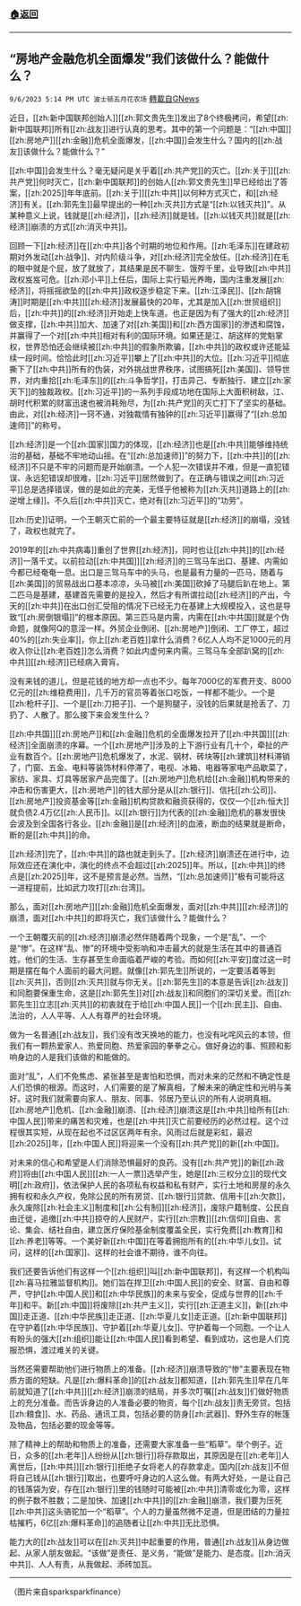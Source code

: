 ###  [:house:返回](README.md)
---


## “房地产金融危机全面爆发”我们该做什么？能做什么？
`9/6/2023 5:14 PM UTC 波士顿五月花农场` [轉載自GNews](https://gnews.org/articles/1653843)

近日，[[zh:新中国联邦创始人]][[zh:郭文贵先生]]发出了8个终极拷问，希望[[zh:新中国联邦]]所有[[zh:战友]]进行认真的思考。其中的第一个问题是：“[[zh:中国]][[zh:房地产]][[zh:金融]]危机全面爆发，[[zh:中国]]会发生什么？国内的[[zh:战友]]该做什么？能做什么？”

[[zh:中国]]会发生什么？毫无疑问是关乎着[[zh:共产党]]的灭亡。[[zh:关于]][[zh:共产党]]何时灭亡，[[zh:新中国联邦]]的创始人[[zh:郭文贵先生]]早已经给出了答案，[[zh:2025]]年年底前。[[zh:关于]][[zh:中共]]以何种方式灭亡，和[[zh:经济]]有关。[[zh:郭先生]]最早提出的一种[[zh:灭共]]方式是“[[zh:以钱灭共]]”。从某种意义上说，钱就是[[zh:经济]]，[[zh:经济]]就是钱。[[zh:以钱灭共]]就是[[zh:经济]]崩溃的方式[[zh:消灭中共]]。

回顾一下[[zh:经济]]在[[zh:中共]]各个时期的地位和作用。[[zh:毛泽东]]在建政初期对外发动[[zh:战争]]、对内阶级斗争，对[[zh:经济]]完全放任。[[zh:经济]]在毛的眼中就是个屁，放了就放了，其结果是民不聊生、饿殍千里，业导致[[zh:中共]]政权岌岌可危。[[zh:邓小平]]上任后，国际上实行韬光养晦，国内注重发展[[zh:经济]]，将摇摇欲坠的[[zh:中共]]政权逐步稳定下来。[[zh:江泽民]]、[[zh:胡锦涛]]时期是[[zh:中共]][[zh:经济]]发展最快的20年，尤其是加入[[zh:世贸组织]]后，[[zh:中共]]的[[zh:经济]]开始走上快车道。也正是因为有了强大的[[zh:经济]]做支撑，[[zh:中共]]加大、加速了对[[zh:美国]]和[[zh:西方国家]]的渗透和腐蚀，并赢得了一个对[[zh:中共]]相对有利的国际环境。如果还是江、胡这样的党魁掌权，世界恐怕还会继续被[[zh:中共]]的假象所欺骗，[[zh:中共]]的政权或许还能延续一段时间。恰恰此时[[zh:习近平]]攀上了[[zh:中共]]的大位。[[zh:习近平]]彻底撕下了[[zh:中共]]所有的伪装，对外挑战世界秩序，试图搞死[[zh:美国]]、领导世界，对内重拾[[zh:毛泽东]]的[[zh:斗争哲学]]，打击异己、专断独行、建立[[zh:家天下]]的独裁政权。[[zh:习近平]]的一系列手段成功地在国际上大面积树敌，江、胡时代积累的财富迅速也被消耗殆尽，为[[zh:共产党]]的灭亡打下了坚实的基础。由此，对[[zh:经济]]一窍不通，对独裁情有独钟的[[zh:习近平]]赢得了“[[zh:总加速师]]”的称号。

[[zh:经济]]是一个[[zh:国家]]国力的体现，[[zh:经济]]也是[[zh:中共]]能够维持统治的基础，基础不牢地动山摇。在“[[zh:总加速师]]”的努力下，[[zh:中共]]的[[zh:经济]]不只是不牢的问题而是开始崩溃。一个人犯一次错误并不难，但是一直犯错误、永远犯错误却很难，[[zh:习近平]]居然做到了。在正确与错误之间[[zh:习近平]]总是选择错误，做的是如此的完美，无怪乎他被称为[[zh:灭共]]道路上的[[zh:逆增上缘]]。不久后[[zh:中共]]灭亡，绝对有[[zh:习近平]]的“功劳”。

[[zh:历史]]证明，一个王朝灭亡前的一个最主要特征就是[[zh:经济]]的崩塌，没钱了，政权也就完了。

2019年的[[zh:中共病毒]]重创了世界[[zh:经济]]，同时也让[[zh:中共]]的[[zh:经济]]一落千丈。以前拉动[[zh:中共国]][[zh:经济]]的三驾马车出口、基建、内需如今都已经奄奄一息。出口是三驾马车中的头马，也是最有力量的一匹马，随着与[[zh:美国]]的贸易战出口基本凉凉，头马被[[zh:美国]]砍掉了马腿后趴在地上。第二匹马是基建，基建首先需要的是投入，然后才有所谓拉动[[zh:经济]]的产出，今天的[[zh:中共]]在出口创汇受阻的情况下已经无力在基建上大规模投入，这也是导致“[[zh:房倒银塌]]”的根本原因。第三匹马是内需，内需在[[zh:中共国]]就是个伪命题，就像阿Q的意淫一样。外贸企业倒闭、[[zh:房地产]]倒闭、工厂停工，超过40%的[[zh:失业率]]，你上[[zh:老百姓]]拿什么消费？6亿人人均不足1000元的月收入你让[[zh:老百姓]]怎么消费？如此内虚何来内需。三驾马车全部趴窝的[[zh:中共]][[zh:经济]]已经病入膏肓。

没有来钱的道儿，但是花钱的地方却一点也不少。每年7000亿的军费开支、8000亿元的[[zh:维稳费用]]，几千万的官员等着张口吃饭，一样都不能少。一个是[[zh:枪杆子]]、一个是[[zh:刀把子]]、一个是狗腿子，没钱的后果就是抢丢了、刀扔了、人散了。那么接下来会发生什么？

[[zh:中共国]][[zh:房地产]]和[[zh:金融]]危机的全面爆发拉开了[[zh:中共国]][[zh:经济]]全面崩溃的序幕。一个[[zh:房地产]]涉及的上下游行业有几十个，牵扯的产业有数百个。[[zh:房地产]]危机爆发了，水泥、钢材、砖块等[[zh:建筑]]材料滞销了，门窗、五金、电料等装饰材料停滞了，电视、冰箱、电器等家电产品歇菜了，家纺、家具、灯具等居家产品完蛋了。[[zh:房地产]]危机给[[zh:金融]]机构带来的冲击和伤害更大，[[zh:房地产]]的钱大部分是从[[zh:银行]]、信托[[zh:公司]]、[[zh:房地产]]投资基金等[[zh:金融]]机构贷款和融资获得的，仅仅一个[[zh:恒大]]就负债2.4万亿[[zh:人民币]]。以[[zh:银行]]为代表的[[zh:金融]]危机的暴发很快会波及到全国各行各业。[[zh:金融]]是[[zh:经济]]的血液，断血的结果就是断命，断的是[[zh:中共]]的命。

[[zh:经济]]完了，[[zh:中共]]的路也就走到头了。[[zh:经济]]崩溃还在进行中，边际效应还在演化中，演化的终点不会超过[[zh:2025]]年。所以，[[zh:中共]]的终点是[[zh:2025]]年，这不是预言是必然。当然，“[[zh:总加速师]]”极有可能将这一进程提前，比如武力攻打[[zh:台湾]]。

那么，面对[[zh:房地产]][[zh:金融]]危机全面爆发，面对[[zh:中共]][[zh:经济]]的崩溃，面对[[zh:中共]]的即将灭亡，我们该做什么？能做什么？

一个王朝覆灭前的[[zh:经济]]崩溃必然伴随着两个现象，一个是“乱”、一个是“惨”。在这样“乱、惨”的环境中受影响和冲击最大的就是生活在其中的普通百姓。他们的生活、生存甚至生命面临着严峻的考验。而如何[[zh:平安]]度过这一时期是摆在每个人面前的最大问题。就像[[zh:郭先生]]所说的，一定要活着等到[[zh:灭共]]，否则[[zh:灭共]]就与你无关。[[zh:郭先生]]的本意是告诉[[zh:战友]]和同胞要保重生命，这是[[zh:郭先生]]对[[zh:战友]]和同胞们的深切关爱。而[[zh:郭先生]]立志[[zh:灭共]]的初衷就在于给[[zh:中国人民]]一个[[zh:民主]]、自由、法治的，人人平等、人人有尊严的社会环境。

做为一名普通[[zh:战友]]，我们没有改天换地的能力，也没有叱咤风云的本领，但我们有一颗热爱家人、热爱同胞、热爱家园的拳拳之心。做好身边的事、照顾和影响身边的人是我们该做的和能做的。

面对“乱”，人们不免焦虑、紧张甚至是害怕和恐惧，而对未来的茫然和不确定性是人们恐惧的根源。而这时，人们需要的是了解真相，了解未来的确定性和光明与美好。这时我们就需要向家人、朋友、同事、邻居乃至认识的所有人说明真相。[[zh:房地产]]危机、[[zh:金融]]崩溃、[[zh:经济]]崩溃这是[[zh:中共]]给所有[[zh:中国人民]]带来的痛苦和灾难，也是[[zh:中共]]灭亡前要经历的必然过程。这个过程很其实短，从现在起也不过区区两年有余。风雨过后就是彩虹，最迟[[zh:2025]]年，[[zh:中国人民]]将迎来一个没有[[zh:共产党]]的新[[zh:中国]]。

对未来的信心和希望是人们消除恐惧最好的良药。没有[[zh:共产党]]的新[[zh:政府]]将由[[zh:中国人民]][[zh:一人一票]]选举产生，她是[[zh:三权分立]]的现代文明[[zh:政府]]，依法保护人民的各项私有权益和私有财产，实行土地和房屋的永久拥有权和永久产权，免除公民的所有房贷、[[zh:银行]]贷款、信用卡[[zh:欠款]]，永久废除[[zh:社会主义]]制度和[[zh:公有制]][[zh:经济]]，废除户籍制度、公民自由迁徙，追缴[[zh:中共]]掠夺的人民财产，实行[[zh:宗教]][[zh:信仰]]自由、言论、集会、结社自由，建立医疗保险基金制度覆盖全民，实行免费[[zh:教育]]和[[zh:养老]]等等。一个美好新[[zh:中国]]在等着拥抱所有的[[zh:中华儿女]]。试问，这样的[[zh:国家]]、这样的社会谁不期待，谁不向往。

我们还要告诉他们有这样一个[[zh:组织]]叫[[zh:新中国联邦]]，有这样一个机构叫[[zh:喜马拉雅监督机构]]。她们旨在捍卫[[zh:中国人民]]的安全、财富、自由和尊严，守护[[zh:中国人民]]和[[zh:中华民族]]的未来与安全，促成与世界的[[zh:千年]]和平。新[[zh:中国]]将废除[[zh:共产主义]]，实行[[zh:正道主义]]，新[[zh:中国]]走正道、[[zh:中华民族]]走正道、[[zh:华夏儿女]]走正道。[[zh:新中国联邦]]在守护着[[zh:中华民族]]、守护着[[zh:华夏儿女]]、守护着每一个同胞。一个让人有盼头的强大[[zh:组织]]能让[[zh:中国人民]]看到希望、看到成功，这也是人们克服恐惧，渡过难关的关键。

当然还需要帮助他们进行物质上的准备。[[zh:经济]]崩溃导致的“惨”主要表现在物质方面的短缺。凡是[[zh:爆料革命]]的[[zh:战友]]都知道，[[zh:郭先生]]早在几年前就知道了[[zh:中共]][[zh:经济]]崩溃的结局，并多次叮嘱[[zh:战友]]们做好物质上的充分准备。而告诉身边的人准备必要的物资，每个[[zh:战友]]责无旁贷。包括[[zh:粮食]]、水、药品、通讯工具，包括必要的防身[[zh:武器]]、野外生存的帐篷及物品，包括必要的现金等等。

除了精神上的帮助和物质上的准备，还需要大家准备一些“稻草”。举个例子。近日，众多的[[zh:老年]]人纷纷从[[zh:银行]]将存款取出，其原因是在[[zh:老年]]人离世后，[[zh:中共]][[zh:银行]]拒绝子女将老人的存款拿走。国内[[zh:战友]]不但将自己钱从[[zh:银行]]取出，也要呼吁身边的人这么做。有两大好处，一是让自己的钱落袋为安，存在[[zh:银行]]里的钱随时可能被[[zh:中共]]清零或化为零，这样的例子数不胜数；二是加快、加速[[zh:中共]]的[[zh:金融]]崩溃，我们要为压死[[zh:中共]]这头骆驼加一个“稻草”。个人的力量虽然微不足道，但是团结的力量拉枯摧朽，6亿[[zh:爆料革命]]的追随者让[[zh:中共]]无比恐惧。

能力大的[[zh:战友]]可以在[[zh:灭共]]中起重要的作用，普通[[zh:战友]]从身边做起、从家人朋友做起。“该做”是责任、是义务，“能做”是能力、是态度。[[zh:消灭中共]]、人人有责，从我做起、添砖加瓦。

---
（图片来自sparksparkfinance）
